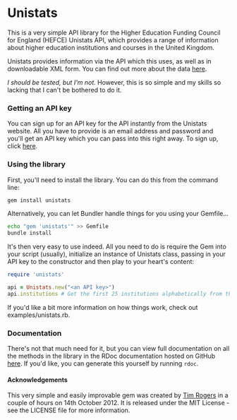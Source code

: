 # Unistats

This is a very simple API library for the Higher Education Funding Council for England (HEFCE) Unistats API, which provides a range of information about higher education institutions and courses in the United Kingdom.

Unistats provides information via the API which this uses, as well as in downloadable XML form. You can find out more about the data [here](http://www.unistats.com/open-access-data/).

*I should be tested, but I'm not.* However, this is so simple and my skills so lacking that I can't be bothered to do it.

### Getting an API key

You can sign up for an API key for the API instantly from the Unistats website. All you have to provide is an email address and password and you'll get an API key which you can pass into this right away. To sign up, click [here](http://www.unistats.com/open-access-data/).

### Using the library

First, you'll need to install the library. You can do this from the command line:

```bash
gem install unistats
```

Alternatively, you can let Bundler handle things for you using your Gemfile...

```bash
echo "gem 'unistats'" >> Gemfile
bundle install
```

It's then very easy to use indeed. All you need to do is require the Gem into your script (usually), initialize an instance of Unistats class, passing in your API key to the constructor and then play to your heart's content:

```ruby
require 'unistats'

api = Unistats.new("<an API key>")
api.institutions # Get the first 25 institutions alphabetically from the API
```

If you'd like a bit more information on how things work, check out examples/unistats.rb.

### Documentation

There's not that much need for it, but you can view full documentation on all the methods in the library in the RDoc documentation hosted on GitHub [here](http://timrogers.github.com/unistats). If you'd like, you can generate this yourself by running `rdoc`.

#### Acknowledgements

This very simple and easily improvable gem was created by [Tim Rogers](http://www.tim-rogers.co.uk) in a couple of hours on 14th October 2012. It is released under the MIT License - see the LICENSE file for more information.




